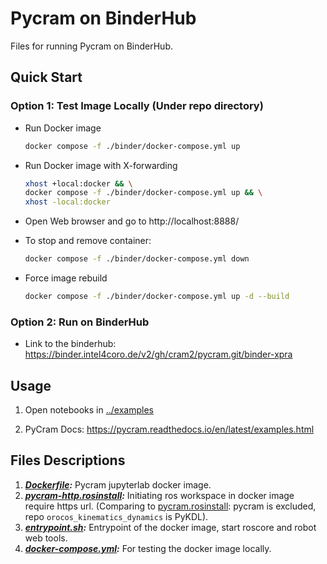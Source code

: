 # Pycram on BinderHub

Files for running Pycram on BinderHub.

## Quick Start

### Option 1: Test Image Locally (Under repo directory)

- Run Docker image

  ```bash
  docker compose -f ./binder/docker-compose.yml up
  ```

- Run Docker image with X-forwarding

  ```bash
  xhost +local:docker && \
  docker compose -f ./binder/docker-compose.yml up && \
  xhost -local:docker
  ```

- Open Web browser and go to http://localhost:8888/

- To stop and remove container:

  ```bash
  docker compose -f ./binder/docker-compose.yml down
  ```

- Force image rebuild

  ```bash
  docker compose -f ./binder/docker-compose.yml up -d --build
  ```

### Option 2: Run on BinderHub

- Link to the binderhub: https://binder.intel4coro.de/v2/gh/cram2/pycram.git/binder-xpra

## Usage

1. Open notebooks in [../examples](../examples)

1. PyCram Docs: https://pycram.readthedocs.io/en/latest/examples.html

## Files Descriptions

1. ***[Dockerfile](./Dockerfile):*** Pycram jupyterlab docker image.
1. ***[pycram-http.rosinstall](./pycram-http.rosinstall):*** Initiating ros workspace in docker image require https url. (Comparing to [pycram.rosinstall](../pycram.rosinstall): pycram is excluded, repo `orocos_kinematics_dynamics` is PyKDL).
1. ***[entrypoint.sh](./entrypoint.sh):*** Entrypoint of the docker image, start roscore and robot web tools.
1. ***[docker-compose.yml](./docker-compose.yml):*** For testing the docker image locally.
